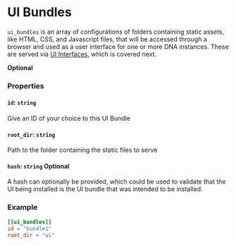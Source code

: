 # UI Bundles

`ui_bundles` is an array of configurations of folders containing static assets, like HTML, CSS, and Javascript files, that will be accessed through a browser and used as a user interface for one or more DNA instances. These are served via [UI Interfaces](./conductor_ui_interfaces.md), which is covered next.

**Optional**

### Properties

#### `id`: `string`
Give an ID of your choice to this UI Bundle

#### `root_dir`: `string`
Path to the folder containing the static files to serve

#### `hash`: `string` Optional
A hash can optionally be provided, which could be used to validate that the UI being installed is the UI bundle that was intended to be installed.

### Example
```toml
[[ui_bundles]]
id = "bundle1"
root_dir = "ui"
```
